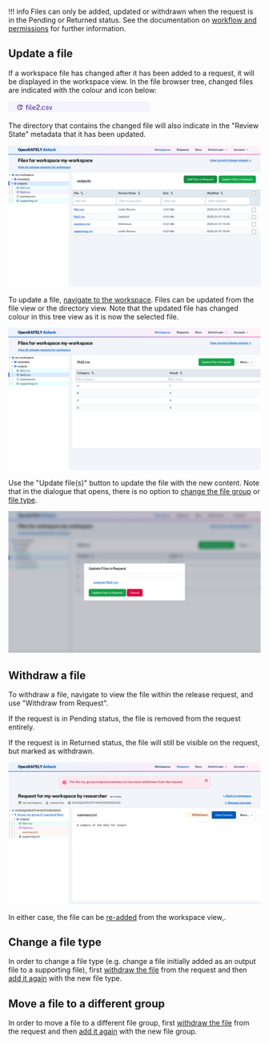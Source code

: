 !!! info
    Files can only be added, updated or withdrawn when the request is in the Pending or Returned
    status. See the documentation on [workflow and permissions](../explanation/workflow-and-permissions.md)
    for further information.

## Update a file

If a workspace file has changed after it has been added to a request, it will
be displayed in the workspace view. In the file browser tree, changed files are
indicated with the colour and icon below:

![Change file icon](../screenshots/changed_tree_file.png)

The directory that contains the changed file will also indicate in the "Review State"
metadata that it has been updated.

![Changed file directory view](../screenshots/multiselect_update.png)

To update a file, [navigate to the workspace](view-workspace-files.md).
Files can be updated from the file view or the directory view. Note that the updated file has changed colour in this tree view as it is now the selected file. 

![Changed file view](../screenshots/file_update.png)


Use the "Update file(s)" button to update the file with the new content. Note that
in the dialogue that opens, there is no option to
[change the file group](#move-a-file-to-a-different-group) or [file type](#change-a-file-type).

![File update dialogue](../screenshots/file_update_modal.png)


## Withdraw a file

To withdraw a file, navigate to view the file within the release request,
and use "Withdraw from Request".

If the request is in Pending status, the file is removed from the request entirely.

If the request is in Returned status, the file will still be visible on the request, but marked as withdrawn. 

![Withdrawn file](../screenshots/withdrawn_file.png)

In either case, the file can be [re-added](create-and-submit-a-release-request.md#adding-files) from the workspace view,.


## Change a file type

In order to change a file type (e.g. change a file initially added as an output file to a
supporting file), first [withdraw the file](#withdraw-a-file) from the request and then
[add it again](create-and-submit-a-release-request.md#adding-files) with the new file type.

## Move a file to a different group

In order to move a file to a different file group, first [withdraw the file](#withdraw-a-file)
from the request and then [add it again](create-and-submit-a-release-request.md#adding-files)
with the new file group.
